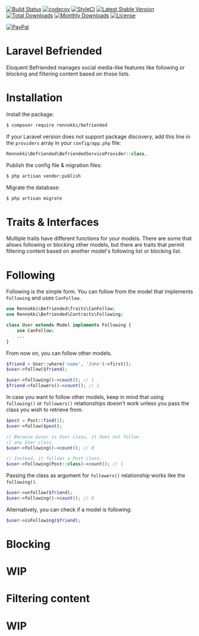 [![Build Status](https://travis-ci.org/rennokki/befriended.svg?branch=master)](https://travis-ci.org/rennokki/befriended)
[![codecov](https://codecov.io/gh/rennokki/befriended/branch/master/graph/badge.svg)](https://codecov.io/gh/rennokki/befriended/branch/master)
[![StyleCI](https://github.styleci.io/repos/141194551/shield?branch=master)](https://github.styleci.io/repos/141194551)
[![Latest Stable Version](https://poser.pugx.org/rennokki/befriended/v/stable)](https://packagist.org/packages/rennokki/befriended)
[![Total Downloads](https://poser.pugx.org/rennokki/befriended/downloads)](https://packagist.org/packages/rennokki/befriended)
[![Monthly Downloads](https://poser.pugx.org/rennokki/befriended/d/monthly)](https://packagist.org/packages/rennokki/befriended)
[![License](https://poser.pugx.org/rennokki/befriended/license)](https://packagist.org/packages/rennokki/befriended)

[![PayPal](https://img.shields.io/badge/PayPal-donate-blue.svg)](https://paypal.me/rennokki)

# Laravel Befriended
Eloquent Befriended manages social media-like features like following or blocking and filtering content based on those lists.

# Installation
Install the package:
```bash
$ composer require rennokki/befriended
```

If your Laravel version does not support package discovery, add this line in the `providers` array in your `config/app.php` file:
```php
Rennokki\Befriended\BefriendedServiceProvider::class,
```

Publish the config file & migration files:
```bash
$ php artisan vendor:publish
```

Migrate the database:
```bash
$ php artisan migrate
```

# Traits & Interfaces
Multiple traits have different functions for your models. There are some that allows following or blocking other models, but there are traits that permit filtering content based on another model's following list or blocking list.

# Following
Following is the simple form. You can follow from the model that implements `Following` and uses `CanFollow`.
```php
use Rennokki\Befriended\Traits\CanFollow;
use Rennokki\Befriended\Contracts\Following;

class User extends Model implements Following {
    use CanFollow;
    ...
}
```

From now on, you can follow other models.
```php
$friend = User::where('name', 'John')->first();
$user->follow($friend);

$user->following()->count(); // 1
$friend->followers()->count(); // 1
```

In case you want to follow other models, keep in mind that using `following()` or `followers()` relationships doesn't work unless you pass the class you wish to retrieve from.
```php
$post = Post::find(1);
$user->follow($post);

// Because $user is User class, it does not follow
// any User class.
$user->following()->count(); // 0

// Instead, it follows a Post class.
$user->following(Post::class)->count(); // 1
```

Passing the class as argument for `followers()` relationship works like the `following()`.

```php
$user->unfollow($friend);
$user->following()->count(); // 0
```

Alternatively, you can check if a model is following:
```php
$user->isFollowing($friend);
```

# Blocking
# WIP

# Filtering content
# WIP